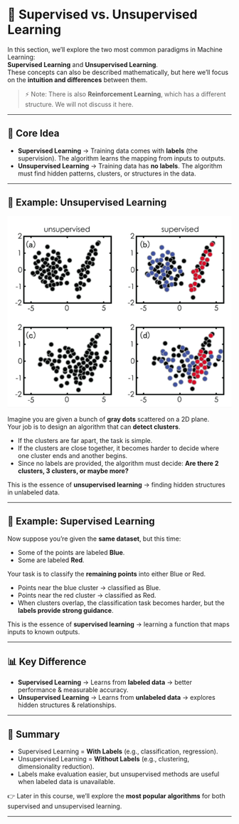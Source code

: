 # 🎯 Supervised vs. Unsupervised Learning

In this section, we’ll explore the two most common paradigms in Machine Learning:  
**Supervised Learning** and **Unsupervised Learning**.  
These concepts can also be described mathematically, but here we’ll focus on the **intuition and differences** between them.

> ⚡ Note: There is also **Reinforcement Learning**, which has a different structure. We will not discuss it here.

---

## 🔑 Core Idea
- **Supervised Learning** → Training data comes with **labels** (the supervision). The algorithm learns the mapping from inputs to outputs.  
- **Unsupervised Learning** → Training data has **no labels**. The algorithm must find hidden patterns, clusters, or structures in the data.

---

## 🧩 Example: Unsupervised Learning

![Unsupervised Learning](https://github.com/sahilkarande/Machine-Learning-Algorithms-Course/blob/main/Python%20ML/Images/s1_sup_vs_unsup.png)




Imagine you are given a bunch of **gray dots** scattered on a 2D plane.  
Your job is to design an algorithm that can **detect clusters**.

- If the clusters are far apart, the task is simple.  
- If the clusters are close together, it becomes harder to decide where one cluster ends and another begins.  
- Since no labels are provided, the algorithm must decide: **Are there 2 clusters, 3 clusters, or maybe more?**

This is the essence of **unsupervised learning** → finding hidden structures in unlabeled data.

---

## 🧩 Example: Supervised Learning
Now suppose you’re given the **same dataset**, but this time:
- Some of the points are labeled **Blue**.  
- Some are labeled **Red**.  

Your task is to classify the **remaining points** into either Blue or Red.  

- Points near the blue cluster → classified as Blue.  
- Points near the red cluster → classified as Red.  
- When clusters overlap, the classification task becomes harder, but the **labels provide strong guidance**.

This is the essence of **supervised learning** → learning a function that maps inputs to known outputs.

---

## 📊 Key Difference
- **Supervised Learning** → Learns from **labeled data** → better performance & measurable accuracy.  
- **Unsupervised Learning** → Learns from **unlabeled data** → explores hidden structures & relationships.  

---

## 📌 Summary
- Supervised Learning = **With Labels** (e.g., classification, regression).  
- Unsupervised Learning = **Without Labels** (e.g., clustering, dimensionality reduction).  
- Labels make evaluation easier, but unsupervised methods are useful when labeled data is unavailable.  

👉 Later in this course, we’ll explore the **most popular algorithms** for both supervised and unsupervised learning.

---
